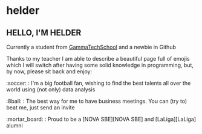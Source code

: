 # helder

## HELLO, I'M HELDER

Currently a student from [GammaTechSchool][GammaTechSchool] and a newbie in Github

</p> Thanks to my teacher I am able to describe a beautiful page full of emojis which I will switch after having some solid knowledge in programming, but, by now, please sit back and enjoy:

</p> :soccer: : I'm a big football fan, wishing to find the best talents all over the world using (not only) data analysis
</p> :8ball: : The best way for me to have business meetings. You can (try to) beat me, just send an invite
</p> :mortar_board: : Proud to be a [NOVA SBE][NOVA SBE] and [LaLiga][LaLiga] alumni

[GammaTechSchool]: https://gammatech.school
[LaLiga]: https://business-school.laliga.com/
[NOVA SBE]: https://novasbe.unl.pt/en/
